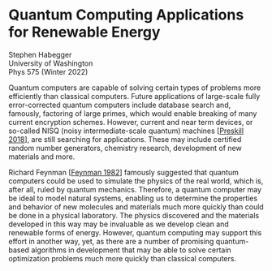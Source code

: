 # Quantum Computing Applications for Renewable Energy

Stephen Habegger\
University of Washington\
Phys 575 (Winter 2022)

Quantum computers are capable of solving certain types of problems more
efficiently than classical computers. Future applications of large-scale fully
error-corrected quantum computers include database search and, famously,
factoring of large primes, which would enable breaking of many current
encryption schemes. However, current and near term devices, or so-called NISQ
(noisy intermediate-scale quantum) machines
[[Preskill 2018](https://doi.org/10.22331/q-2018-08-06-79)], are still searching
for applications. These may include certified random number generators,
chemistry research, development of new materials and more.

Richard Feynman [[Feynman 1982](https://doi.org/10.1007/BF02650179)] famously
suggested that quantum computers could be used to simulate the physics of the
real world, which is, after all, ruled by quantum mechanics. Therefore, a
quantum computer may be ideal to model natural systems, enabling us to determine
the properties and behavior of new molecules and materials much more quickly
than could be done in a physical laboratory. The physics discovered and the
materials developed in this way may be invaluable as we develop clean and
renewable forms of energy. However, quantum computing may support this effort in
another way, yet, as there are a number of promising quantum-based algorithms in
development that may be able to solve certain optimization problems much more
quickly than classical computers.
